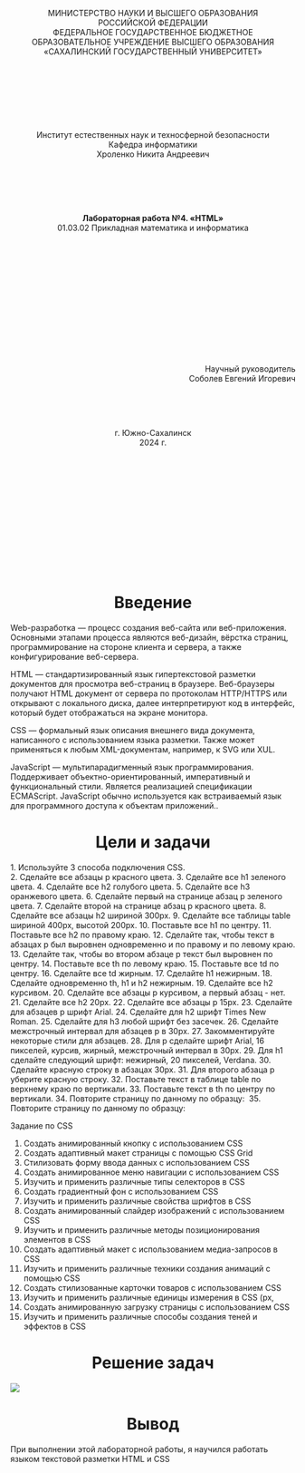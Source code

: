 <p align = "center">МИНИСТЕРСТВО НАУКИ И ВЫСШЕГО ОБРАЗОВАНИЯ<br>
РОССИЙСКОЙ ФЕДЕРАЦИИ<br>
ФЕДЕРАЛЬНОЕ ГОСУДАРСТВЕННОЕ БЮДЖЕТНОЕ<br>
ОБРАЗОВАТЕЛЬНОЕ УЧРЕЖДЕНИЕ ВЫСШЕГО ОБРАЗОВАНИЯ<br>
«САХАЛИНСКИЙ ГОСУДАРСТВЕННЫЙ УНИВЕРСИТЕТ»</p>
<br><br><br><br><br><br>
<p align = "center">Институт естественных наук и техносферной безопасности<br>Кафедра информатики<br>Хроленко Никита Андреевич</p>
<br><br><br>
<p align = "center"><br><strong>Лабораторная работа №4. «HTML»</strong><br>01.03.02 Прикладная математика и информатика</p>
<br><br><br><br><br><br><br><br><br><br><br><br>
<p align = "right">Научный руководитель<br>
Соболев Евгений Игоревич</p>
<br><br><br>
<p align = "center">г. Южно-Сахалинск<br>2024 г.</p>
<br><br><br><br><br><br><br><br><br><br><br><br>

<h1 align = "center">Введение</h1>
<p>Web-разработка — процесс создания веб-сайта или веб-приложения. Основными этапами процесса являются веб-дизайн, вёрстка страниц, программирование на стороне клиента и сервера, а также конфигурирование веб-сервера.</p>

HTML — стандартизированный язык гипертекстовой разметки документов для просмотра веб-страниц в браузере. Веб-браузеры получают HTML документ от сервера по протоколам HTTP/HTTPS или открывают с локального диска, далее интерпретируют код в интерфейс, который будет отображаться на экране монитора.

CSS — формальный язык описания внешнего вида документа, написанного с использованием языка разметки. Также может применяться к любым XML-документам, например, к SVG или XUL.

JavaScript — мультипарадигменный язык программирования. Поддерживает объектно-ориентированный, императивный и функциональный стили. Является реализацией спецификации ECMAScript. JavaScript обычно используется как встраиваемый язык для программного доступа к объектам приложений..

<h1 align = "center">Цели и задачи</h1>
1.	Используйте 3 способа подключения CSS.<br>
2.	Сделайте все абзацы p красного цвета.
3.	Сделайте все h1 зеленого цвета.
4.	Сделайте все h2 голубого цвета.
5.	Сделайте все h3 оранжевого цвета.
6.	Сделайте первый на странице абзац p зеленого цвета.
7.	Сделайте второй на странице абзац p красного цвета.
8.	Сделайте все абзацы h2 шириной 300px.
9.	Сделайте все таблицы table шириной 400px, высотой 200px.
10.	Поставьте все h1 по центру.
11.	Поставьте все h2 по правому краю.
12.	Сделайте так, чтобы текст в абзацах p был выровнен одновременно и по правому и по левому краю.
13.	Сделайте так, чтобы во втором абзаце p текст был выровнен по центру.
14.	Поставьте все th по левому краю.
15.	Поставьте все td по центру.
16.	Сделайте все td жирным.
17.	Сделайте h1 нежирным.
18.	Сделайте одновременно th, h1 и h2 нежирным.
19.	Сделайте все h2 курсивом.
20.	Сделайте все абзацы p курсивом, а первый абзац - нет.
21.	Сделайте все h2 20px.
22.	Сделайте все абзацы p 15px.
23.	Сделайте для абзацев p шрифт Arial.
24.	Сделайте для h2 шрифт Times New Roman.
25.	Сделайте для h3 любой шрифт без засечек.
26.	Сделайте межстрочный интервал для абзацев p в 30px.
27.	Закомментируйте некоторые стили для абзацев.
28.	Для p сделайте шрифт Arial, 16 пикселей, курсив, жирный, межстрочный интервал в 30px.
29.	Для h1 сделайте следующий шрифт: нежирный, 20 пикселей, Verdana.
30.	Сделайте красную строку в абзацах 30px.
31.	Для второго абзаца p уберите красную строку.
32.	Поставьте текст в таблице table по верхнему краю по вертикали.
33.	Поставьте текст в th по центру по вертикали.
34.	Повторите страницу по данному по образцу:
<image src=""></image>
35.	Повторите страницу по данному по образцу:
<image src=""></image>

Задание по CSS

1. Создать анимированный кнопку с использованием CSS
2. Создать адаптивный макет страницы с помощью CSS Grid
3. Стилизовать форму ввода данных с использованием CSS
4. Создать анимированное меню навигации с использованием CSS
5. Изучить и применить различные типы селекторов в CSS
6. Создать градиентный фон с использованием CSS
7. Изучить и применить различные свойства шрифтов в CSS
8. Создать анимированный слайдер изображений с использованием CSS
9. Изучить и применить различные методы позиционирования элементов в CSS
10. Создать адаптивный макет с использованием медиа-запросов в CSS
11. Изучить и применить различные техники создания анимаций с помощью CSS
12. Создать стилизованные карточки товаров с использованием CSS
13. Изучить и применить различные единицы измерения в CSS (px, 
14. Создать анимированную загрузку страницы с использованием CSS
15. Изучить и применить различные способы создания теней и эффектов в CSS

<h1 align = "center">Решение задач</h1>
<image src = "https://github.com/X3merrr/Lab-4/blob/main/Resh.PNG"></image>

<h1 align = "center">Вывод</h1>
<p>При выполнении этой лабораторной работы, я научился работать языком текстовой разметки HTML и CSS</p>
